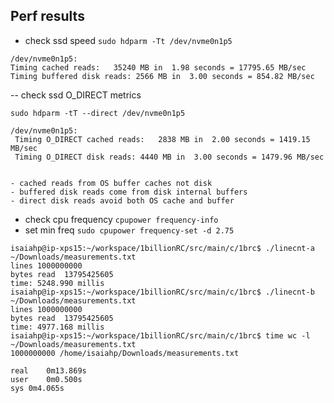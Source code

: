 ## Perf results 

- check ssd speed `sudo hdparm -Tt /dev/nvme0n1p5`

```shell
/dev/nvme0n1p5:
Timing cached reads:   35240 MB in  1.98 seconds = 17795.65 MB/sec
Timing buffered disk reads: 2566 MB in  3.00 seconds = 854.82 MB/sec

```

-- check ssd O_DIRECT metrics
```shell
sudo hdparm -tT --direct /dev/nvme0n1p5

/dev/nvme0n1p5:
 Timing O_DIRECT cached reads:   2838 MB in  2.00 seconds = 1419.15 MB/sec
 Timing O_DIRECT disk reads: 4440 MB in  3.00 seconds = 1479.96 MB/sec


- cached reads from OS buffer caches not disk
- buffered disk reads come from disk internal buffers
- direct disk reads avoid both OS cache and buffer

```
- check cpu frequency `cpupower frequency-info`
- set min freq `sudo cpupower frequency-set -d 2.75`


```shell
isaiahp@ip-xps15:~/workspace/1billionRC/src/main/c/1brc$ ./linecnt-a ~/Downloads/measurements.txt 
lines 1000000000
bytes read  13795425605
time: 5248.990 millis
isaiahp@ip-xps15:~/workspace/1billionRC/src/main/c/1brc$ ./linecnt-b ~/Downloads/measurements.txt 
lines 1000000000
bytes read  13795425605
time: 4977.168 millis
isaiahp@ip-xps15:~/workspace/1billionRC/src/main/c/1brc$ time wc -l ~/Downloads/measurements.txt 
1000000000 /home/isaiahp/Downloads/measurements.txt

real	0m13.869s
user	0m0.500s
sys	0m4.065s

```